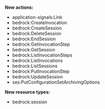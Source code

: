 **New actions:**

- application-signals:Link
- bedrock:CreateInvocation
- bedrock:CreateSession
- bedrock:DeleteSession
- bedrock:EndSession
- bedrock:GetInvocationStep
- bedrock:GetSession
- bedrock:ListInvocationSteps
- bedrock:ListInvocations
- bedrock:ListSessions
- bedrock:PutInvocationStep
- bedrock:UpdateSession
- ses:PutConfigurationSetArchivingOptions

**New resource types:**

- bedrock:session
